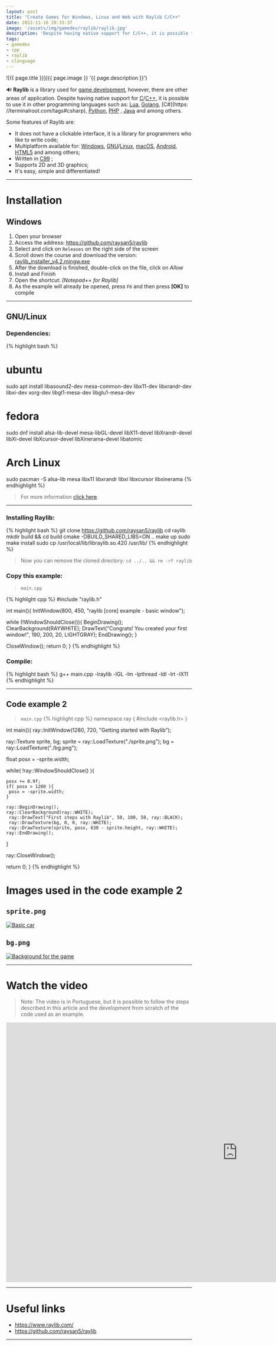 ```yaml
---
layout: post
title: "Create Games for Windows, Linux and Web with Raylib C/C++"
date: 2022-11-16 20:33:37
image: '/assets/img/gamedev/raylib/raylib.jpg'
description: 'Despite having native support for C/C++, it is possible to use it in other programming languages such as: Lua, Golang, C#, Python, PHP, Java and among others.'
tags:
- gamedev
- cpp
- raylib
- clanguage
---
```


![{{ page.title }}]({{ page.image }} '{{ page.description }}')

🔊 **Raylib** is a library used for [game development](https://terminalroot.com/tags#gamedev), however, there are other areas of application. Despite having native support for [C](https://terminalroot.com/tags#linguagemc)/[C++](https://terminalroot.com/tags#cpp), it is possible to use it in other programming languages such as: [Lua](https://terminalroot.com/tags#lua), [Golang](https://terminalroot.com/tags#go), [C#](https: //terminalroot.com/tags#csharp), [Python](https://terminalroot.com/tags#python), [PHP](https://terminalroot.com/tags#php) , [Java](https://terminalroot.com/tags#java) and among others.

Some features of Raylib are:
+ It does not have a clickable interface, it is a library for programmers who like to write code;
+ Multiplatform available for: [Windows](https://terminalroot.com/tags#windows), [GNU](https://terminalroot.com/tags#gnu)/[Linux](https://terminalroot.com/tags#linux), [macOS](https://terminalroot.com/tags#macos), [Android](https://terminalroot.com/tags#android), [HTML5](https://terminalroot.com/tags#html) and among others;
+ Written in [C99](https://terminalroot.com/tags#clanguage) ;
+ Supports 2D and 3D graphics;
+ It's easy, simple and differentiated!

---

# Installation

## Windows

01. Open your browser
02. Access the address: <https://github.com/raysan5/raylib>
03. Select and click on `Releases` on the right side of the screen
04. Scroll down the course and download the version: [raylib_installer_v4.2.mingw.exe](https://github.com/raysan5/raylib/releases/download/4.2.0/raylib_installer_v4.2.mingw.exe)
05. After the download is finished, double-click on the file, click on *Allow*
06. Install and Finish
07. Open the shortcut: *[Notepad++ for Raylib]*
08. As the example will already be opened, press `F6` and then press **[OK]** to compile

---

## GNU/Linux
### Dependencies:

{% highlight bash %}
# ubuntu
sudo apt install libasound2-dev mesa-common-dev libx11-dev libxrandr-dev libxi-dev xorg-dev libgl1-mesa-dev libglu1-mesa-dev

# fedora
sudo dnf install alsa-lib-devel mesa-libGL-devel libX11-devel libXrandr-devel libXi-devel libXcursor-devel libXinerama-devel libatomic

# Arch Linux
sudo pacman -S alsa-lib mesa libx11 libxrandr libxi libxcursor libxinerama
{% endhighlight %}
> For more information [click here](https://github.com/raysan5/raylib/wiki/Working-on-GNU-Linux#build-raylib-using-cmake).

---

### Installing Raylib:

{% highlight bash %}
git clone https://github.com/raysan5/raylib
cd raylib
mkdir build && cd build
cmake -DBUILD_SHARED_LIBS=ON ..
make up
sudo make install
sudo cp /usr/local/lib/libraylib.so.420 /usr/lib/
{% endhighlight %}
> Now you can remove the cloned directory: `cd ../.. && rm -rf raylib`

### Copy this example:
> `main.cpp`

{% highlight cpp %}
#include "raylib.h"

int main(){
  InitWindow(800, 450, "raylib [core] example - basic window");

  while (!WindowShouldClose()){
    BeginDrawing();
    ClearBackground(RAYWHITE);
    DrawText("Congrats! You created your first window!", 190, 200, 20, LIGHTGRAY);
    EndDrawing();
  }

  CloseWindow();
  return 0;
}
{% endhighlight %}

### Compile:
{% highlight bash %}
g++ main.cpp -lraylib -lGL -lm -lpthread -ldl -lrt -lX11
{% endhighlight %}

---

## Code example 2
> `main.cpp`
{% highlight cpp %}
namespace ray {
  #include <raylib.h>
}

int main(){
  ray::InitWindow(1280, 720, "Getting started with Raylib");

  ray::Texture sprite, bg;
  sprite = ray::LoadTexture("./sprite.png");
  bg = ray::LoadTexture("./bg.png");

  float posx = -sprite.width;

  while( !ray::WindowShouldClose() ){

    posx += 0.9f;
    if( posx > 1280 ){
     posx = -sprite.width;
    }

    ray::BeginDrawing();
    ray::ClearBackground(ray::WHITE);
     ray::DrawText("First steps with Raylib", 50, 100, 50, ray::BLACK);
     ray::DrawTexture(bg, 0, 0, ray::WHITE);
     ray::DrawTexture(sprite, posx, 630 - sprite.height, ray::WHITE);
    ray::EndDrawing();
  }

  ray::CloseWindow();

  return 0;
}
{% endhighlight %}

# Images used in the code example 2

## `sprite.png`
<a href="/assets/img/gamedev/raylib/sprite.png">
 <img src="/assets/img/gamedev/raylib/sprite.png" alt="Basic car">
</a>

## `bg.png`
<a href="/assets/img/gamedev/raylib/bg.png">
 <img src="/assets/img/gamedev/raylib/bg.png" alt="Background for the game">
</a>

---

# Watch the video
> Note: The video is in Portuguese, but it is possible to follow the steps described in this article and the development from scratch of the code used as an example.

<iframe width="1253" height="705" src="https://www.youtube.com/embed/LZUMVdkWWrg" title="YouTube video player" frameborder="0" allow="accelerometer; autoplay; clipboard-write; encrypted-media; gyroscope; picture-in-picture" allowfullscreen></iframe>

---

# Useful links
+ <https://www.raylib.com/>
+ <https://github.com/raysan5/raylib>

---



